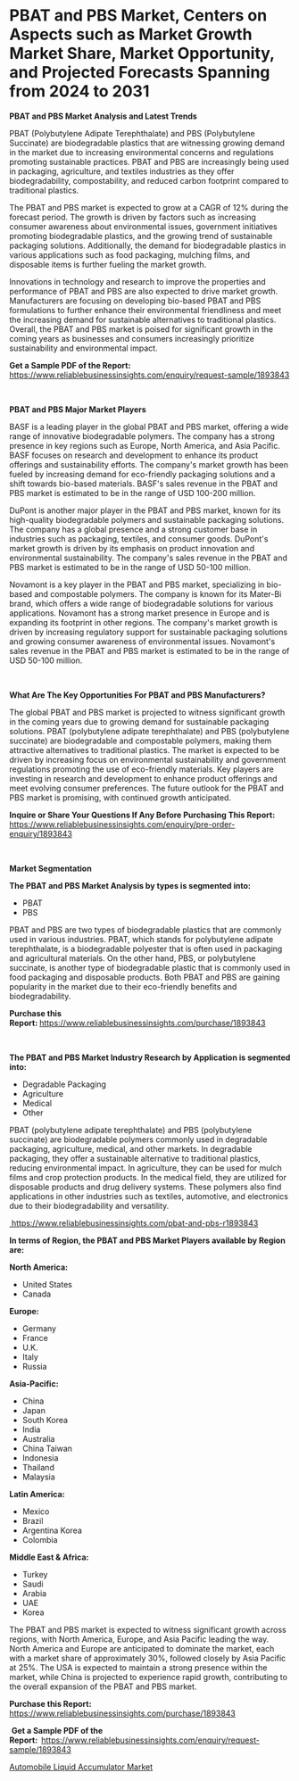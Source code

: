 <p><h1>PBAT and PBS Market, Centers on Aspects such as Market Growth Market Share, Market Opportunity, and Projected Forecasts Spanning from 2024 to 2031</h1></p><p><strong>PBAT and PBS Market Analysis and Latest Trends</strong></p>
<p><p>PBAT (Polybutylene Adipate Terephthalate) and PBS (Polybutylene Succinate) are biodegradable plastics that are witnessing growing demand in the market due to increasing environmental concerns and regulations promoting sustainable practices. PBAT and PBS are increasingly being used in packaging, agriculture, and textiles industries as they offer biodegradability, compostability, and reduced carbon footprint compared to traditional plastics.</p><p>The PBAT and PBS market is expected to grow at a CAGR of 12% during the forecast period. The growth is driven by factors such as increasing consumer awareness about environmental issues, government initiatives promoting biodegradable plastics, and the growing trend of sustainable packaging solutions. Additionally, the demand for biodegradable plastics in various applications such as food packaging, mulching films, and disposable items is further fueling the market growth.</p><p>Innovations in technology and research to improve the properties and performance of PBAT and PBS are also expected to drive market growth. Manufacturers are focusing on developing bio-based PBAT and PBS formulations to further enhance their environmental friendliness and meet the increasing demand for sustainable alternatives to traditional plastics. Overall, the PBAT and PBS market is poised for significant growth in the coming years as businesses and consumers increasingly prioritize sustainability and environmental impact.</p></p>
<p><strong>Get a Sample PDF of the Report:&nbsp;</strong> <a href="https://www.reliablebusinessinsights.com/enquiry/request-sample/1893843">https://www.reliablebusinessinsights.com/enquiry/request-sample/1893843</a></p>
<p>&nbsp;</p>
<p><strong>PBAT and PBS Major Market Players</strong></p>
<p><p>BASF is a leading player in the global PBAT and PBS market, offering a wide range of innovative biodegradable polymers. The company has a strong presence in key regions such as Europe, North America, and Asia Pacific. BASF focuses on research and development to enhance its product offerings and sustainability efforts. The company's market growth has been fueled by increasing demand for eco-friendly packaging solutions and a shift towards bio-based materials. BASF's sales revenue in the PBAT and PBS market is estimated to be in the range of USD 100-200 million.</p><p>DuPont is another major player in the PBAT and PBS market, known for its high-quality biodegradable polymers and sustainable packaging solutions. The company has a global presence and a strong customer base in industries such as packaging, textiles, and consumer goods. DuPont's market growth is driven by its emphasis on product innovation and environmental sustainability. The company's sales revenue in the PBAT and PBS market is estimated to be in the range of USD 50-100 million.</p><p>Novamont is a key player in the PBAT and PBS market, specializing in bio-based and compostable polymers. The company is known for its Mater-Bi brand, which offers a wide range of biodegradable solutions for various applications. Novamont has a strong market presence in Europe and is expanding its footprint in other regions. The company's market growth is driven by increasing regulatory support for sustainable packaging solutions and growing consumer awareness of environmental issues. Novamont's sales revenue in the PBAT and PBS market is estimated to be in the range of USD 50-100 million.</p></p>
<p>&nbsp;</p>
<p><strong>What Are The Key Opportunities For PBAT and PBS Manufacturers?</strong></p>
<p><p>The global PBAT and PBS market is projected to witness significant growth in the coming years due to growing demand for sustainable packaging solutions. PBAT (polybutylene adipate terephthalate) and PBS (polybutylene succinate) are biodegradable and compostable polymers, making them attractive alternatives to traditional plastics. The market is expected to be driven by increasing focus on environmental sustainability and government regulations promoting the use of eco-friendly materials. Key players are investing in research and development to enhance product offerings and meet evolving consumer preferences. The future outlook for the PBAT and PBS market is promising, with continued growth anticipated.</p></p>
<p><strong>Inquire or Share Your Questions If Any Before Purchasing This Report:</strong> <a href="https://www.reliablebusinessinsights.com/enquiry/pre-order-enquiry/1893843">https://www.reliablebusinessinsights.com/enquiry/pre-order-enquiry/1893843</a></p>
<p>&nbsp;</p>
<p><strong>Market Segmentation</strong></p>
<p><strong>The PBAT and PBS Market Analysis by types is segmented into:</strong></p>
<p><ul><li>PBAT</li><li>PBS</li></ul></p>
<p><p>PBAT and PBS are two types of biodegradable plastics that are commonly used in various industries. PBAT, which stands for polybutylene adipate terephthalate, is a biodegradable polyester that is often used in packaging and agricultural materials. On the other hand, PBS, or polybutylene succinate, is another type of biodegradable plastic that is commonly used in food packaging and disposable products. Both PBAT and PBS are gaining popularity in the market due to their eco-friendly benefits and biodegradability.</p></p>
<p><strong>Purchase this Report:&nbsp;</strong><a href="https://www.reliablebusinessinsights.com/purchase/1893843">https://www.reliablebusinessinsights.com/purchase/1893843</a></p>
<p>&nbsp;</p>
<p><strong>The PBAT and PBS Market Industry Research by Application is segmented into:</strong></p>
<p><ul><li>Degradable Packaging</li><li>Agriculture</li><li>Medical</li><li>Other</li></ul></p>
<p><p>PBAT (polybutylene adipate terephthalate) and PBS (polybutylene succinate) are biodegradable polymers commonly used in degradable packaging, agriculture, medical, and other markets. In degradable packaging, they offer a sustainable alternative to traditional plastics, reducing environmental impact. In agriculture, they can be used for mulch films and crop protection products. In the medical field, they are utilized for disposable products and drug delivery systems. These polymers also find applications in other industries such as textiles, automotive, and electronics due to their biodegradability and versatility.</p></p>
<p><a href="https://www.reliablebusinessinsights.com/pbat-and-pbs-r1893843">&nbsp;https://www.reliablebusinessinsights.com/pbat-and-pbs-r1893843</a></p>
<p><strong>In terms of Region, the PBAT and PBS Market Players available by Region are:</strong></p>
<p>
    <p> <strong> North America: </strong>
        <ul>
            <li>United States</li>
            <li>Canada</li>
        </ul>
        </p> 
    <p> <strong> Europe: </strong>
        <ul>
            <li>Germany</li>
            <li>France</li>
            <li>U.K.</li>
            <li>Italy</li>
            <li>Russia</li>
        </ul>
        </p> 
    <p> <strong> Asia-Pacific: </strong>
        <ul>
            <li>China</li>
            <li>Japan</li>
            <li>South Korea</li>
            <li>India</li>
            <li>Australia</li>
            <li>China Taiwan</li>
            <li>Indonesia</li>
            <li>Thailand</li>
            <li>Malaysia</li>
        </ul>
        </p> 
    <p> <strong> Latin America: </strong>
        <ul>
            <li>Mexico</li>
            <li>Brazil</li>
            <li>Argentina Korea</li>
            <li>Colombia</li>
        </ul>
        </p> 
    <p> <strong> Middle East & Africa: </strong>
        <ul>
            <li>Turkey</li>
            <li>Saudi</li>
            <li>Arabia</li>
            <li>UAE</li>
            <li>Korea</li>
        </ul>
    </p>
    </p>
<p><p>The PBAT and PBS market is expected to witness significant growth across regions, with North America, Europe, and Asia Pacific leading the way. North America and Europe are anticipated to dominate the market, each with a market share of approximately 30%, followed closely by Asia Pacific at 25%. The USA is expected to maintain a strong presence within the market, while China is projected to experience rapid growth, contributing to the overall expansion of the PBAT and PBS market.</p></p>
<p><strong>Purchase this Report: </strong><a href="https://www.reliablebusinessinsights.com/purchase/1893843">https://www.reliablebusinessinsights.com/purchase/1893843</a></p>
<p>&nbsp;<strong>Get a Sample PDF of the Report:&nbsp;&nbsp;</strong><a href="https://www.reliablebusinessinsights.com/enquiry/request-sample/1893843">https://www.reliablebusinessinsights.com/enquiry/request-sample/1893843</a></p>
<p><strong></strong></p>
<p><p><a href="https://github.com/dringals/Market-Research-Report-List-5/blob/main/automobile-liquid-accumulator-market.md">Automobile Liquid Accumulator Market</a></p></p>